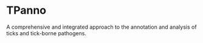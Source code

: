 # TPanno
A comprehensive and integrated approach to the annotation and analysis of ticks and tick-borne pathogens.
